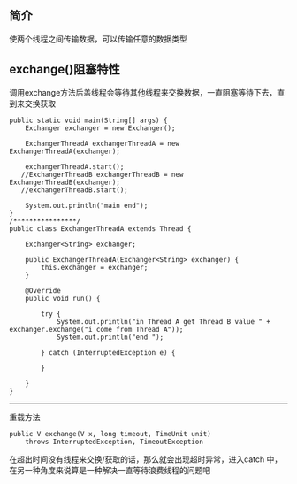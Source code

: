 ## 简介 ##
使两个线程之间传输数据，可以传输任意的数据类型      
## exchange()阻塞特性 ##
调用exchange方法后盖线程会等待其他线程来交换数据，一直阻塞等待下去，直到来交换获取    
	
	public static void main(String[] args) {
        Exchanger exchanger = new Exchanger();

        ExchangerThreadA exchangerThreadA = new ExchangerThreadA(exchanger);

        exchangerThreadA.start();
	   //ExchangerThreadB exchangerThreadB = new ExchangerThreadB(exchanger);
	   //exchangerThreadB.start();
    
	    System.out.println("main end");
	}
	/****************/
	public class ExchangerThreadA extends Thread {
	    
	    Exchanger<String> exchanger;
	
	    public ExchangerThreadA(Exchanger<String> exchanger) {
	        this.exchanger = exchanger;
	    }
	
	    @Override
	    public void run() {
	
	        try {
	            System.out.println("in Thread A get Thread B value " + exchanger.exchange("i come from Thread A"));
	            System.out.println("end ");
	
	        } catch (InterruptedException e) {
	
	        }
	
	    }
	}



---------------------
重载方法    

	public V exchange(V x, long timeout, TimeUnit unit)
        throws InterruptedException, TimeoutException

在超出时间没有线程来交换/获取的话，那么就会出现超时异常，进入catch 中，在另一种角度来说算是一种解决一直等待浪费线程的问题吧